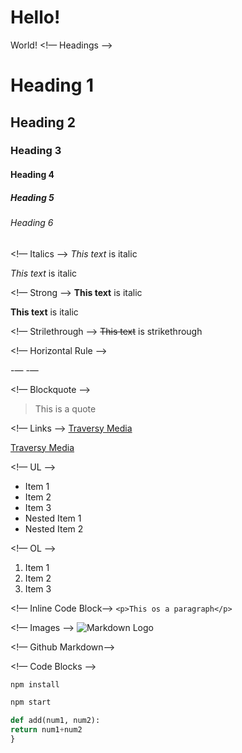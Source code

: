 # Hello!

World!
<!— Headings —>
# Heading 1
## Heading 2
### Heading 3
#### Heading 4
##### Heading 5
###### Heading 6

<!— Italics —>
*This text* is italic

_This text_ is italic

<!— Strong —>
**This text** is italic

__This text__ is italic

<!— Strilethrough —>
~~This text~~ is strikethrough

<!— Horizontal Rule —>

-—
-—

<!— Blockquote —>
>This is a quote

<!— Links —>
[Traversy Media](http://www.traversymedia.com)

[Traversy Media](http://www.traversymedia.com "Traversy Media")

<!— UL —>
* Item 1
* Item 2
* Item 3
* Nested Item 1
* Nested Item 2

<!— OL —>
1. Item 1
2. Item 2
3. Item 3

<!— Inline Code Block-->
`<p>This os a paragraph</p>`

<!— Images —>
![Markdown Logo](https://markdown-here.com/img/icon256.png)

<!— Github Markdown-->

<!— Code Blocks —>
```bash
npm install

npm start
```

```python
def add(num1, num2):
return num1+num2
}
```
